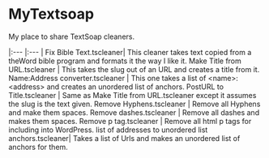 MyTextsoap
==========

My place to share TextSoap cleaners.

|:--- |:--- |
Fix Bible Text.tscleaner| This cleaner takes text copied from a theWord bible program and formats it the way I like it.
Make Title from URL.tscleaner | This takes the slug out of an URL and creates a title from it.
Name:Address converter.tscleaner | This one takes a list of &lt;name&gt;:&lt;address&gt; and creates an unordered list of anchors.
PostURL to Title.tscleaner | Same as Make Title from URL.tscleaner except it assumes the slug is the text given.
Remove Hyphens.tscleaner | Remove all Hyphens and make them spaces.
Remove dashes.tscleaner | Remove all dashes and makes them spaces.
Remove p tag.tscleaner | Remove all html p tags for including into WordPress.
list of addresses to unordered list anchors.tscleaner| Takes a list of Urls and makes an unordered list of anchors for them.
